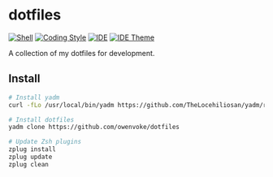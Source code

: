 # dotfiles

[![Shell][ico-shell]][link-shell]
[![Coding Style][ico-code-style]][link-code-style]
[![IDE][ico-ide]][link-ide]
[![IDE Theme][ico-ide-theme]][link-ide-theme]

A collection of my dotfiles for development.

## Install

```bash
# Install yadm
curl -fLo /usr/local/bin/yadm https://github.com/TheLocehiliosan/yadm/raw/master/yadm && chmod a+x /usr/local/bin/yadm

# Install dotfiles
yadm clone https://github.com/owenvoke/dotfiles

# Update Zsh plugins
zplug install
zplug update
zplug clean
```

[ico-code-style]: https://img.shields.io/badge/code%20style-laravel-green.svg?style=flat-square
[ico-ide]: https://img.shields.io/badge/ide-phpstorm-775af8.svg?style=flat-square
[ico-ide-theme]: https://img.shields.io/badge/ide%20theme-github-1f88fe.svg?style=flat-square
[ico-shell]: https://img.shields.io/badge/shell-zsh-blue.svg?style=flat-square

[link-code-style]: https://docs.styleci.io/presets#laravel
[link-ide]: https://jetbrains.com/phpstorm
[link-ide-theme]: https://github.com/freekmurze/phpstorm-color-schemes/blob/master/GitHub.icls
[link-shell]: http://zsh.sourceforge.net
